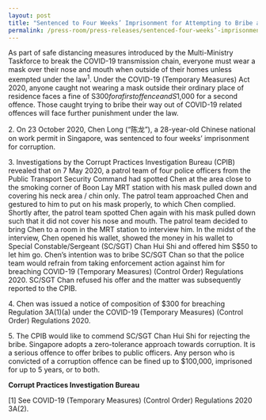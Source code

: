 ```yaml
---
layout: post
title: "Sentenced to Four Weeks’ Imprisonment for Attempting to Bribe a Police Officer to Avoid COVID-19 Enforcement Action"
permalink: /press-room/press-releases/sentenced-four-weeks’-imprisonment-attempting-bribe-police-officer-avoid/
---
```

As part of safe distancing measures introduced by the Multi-Ministry Taskforce to break the COVID-19 transmission chain, everyone must wear a mask over their nose and mouth when outside of their homes unless exempted under the law<sup>1</sup>. Under the COVID-19 (Temporary Measures) Act 2020, anyone caught not wearing a mask outside their ordinary place of residence faces a fine of S$300 for a first offence and S$1,000 for a second offence. Those caught trying to bribe their way out of COVID-19 related offences will face further punishment under the law.

2\.          On 23 October 2020, Chen Long (“陈龙”), a 28-year-old Chinese national on work permit in Singapore, was sentenced to four weeks’ imprisonment for corruption.

3\.          Investigations by the Corrupt Practices Investigation Bureau (CPIB) revealed that on 7 May 2020, a patrol team of four police officers from the Public Transport Security Command had spotted Chen at the area close to the smoking corner of Boon Lay MRT station with his mask pulled down and covering his neck area / chin only. The patrol team approached Chen and gestured to him to put on his mask properly, to which Chen complied. Shortly after, the patrol team spotted Chen again with his mask pulled down such that it did not cover his nose and mouth. The patrol team decided to bring Chen to a room in the MRT station to interview him.  In the midst of the interview, Chen opened his wallet, showed the money in his wallet to Special Constable/Sergeant (SC/SGT) Chan Hui Shi and offered him S$50 to let him go. Chen’s intention was to bribe SC/SGT Chan so that the police team would refrain from taking enforcement action against him for breaching COVID-19 (Temporary Measures) (Control Order) Regulations 2020.  SC/SGT Chan refused his offer and the matter was subsequently reported to the CPIB.

4\.         Chen was issued a notice of composition of $300 for breaching Regulation 3A(1)(a) under the COVID-19 (Temporary Measures) (Control Order) Regulations 2020.

5\.          The CPIB would like to commend SC/SGT Chan Hui Shi for rejecting the bribe. Singapore adopts a zero-tolerance approach towards corruption. It is a serious offence to offer bribes to public officers. Any person who is convicted of a corruption offence can be fined up to $100,000, imprisoned for up to 5 years, or to both.

**Corrupt Practices Investigation Bureau**

[1] See COVID-19 (Temporary Measures) (Control Order) Regulations 2020 3A(2).

